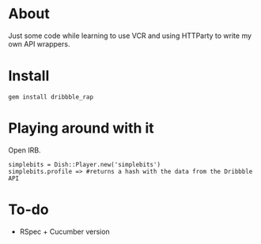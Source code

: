 About
====

Just some code while learning to use VCR and using HTTParty to write my own API wrappers.

Install
====

    gem install dribbble_rap

Playing around with it
====

Open IRB.

    simplebits = Dish::Player.new('simplebits')
    simplebits.profile => #returns a hash with the data from the Dribbble API

To-do 
====

* RSpec + Cucumber version